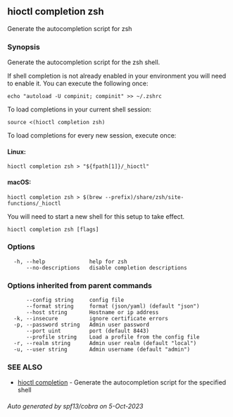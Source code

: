 ## hioctl completion zsh

Generate the autocompletion script for zsh

### Synopsis

Generate the autocompletion script for the zsh shell.

If shell completion is not already enabled in your environment you will need
to enable it.  You can execute the following once:

	echo "autoload -U compinit; compinit" >> ~/.zshrc

To load completions in your current shell session:

	source <(hioctl completion zsh)

To load completions for every new session, execute once:

#### Linux:

	hioctl completion zsh > "${fpath[1]}/_hioctl"

#### macOS:

	hioctl completion zsh > $(brew --prefix)/share/zsh/site-functions/_hioctl

You will need to start a new shell for this setup to take effect.


```
hioctl completion zsh [flags]
```

### Options

```
  -h, --help              help for zsh
      --no-descriptions   disable completion descriptions
```

### Options inherited from parent commands

```
      --config string     config file
      --format string     format (json/yaml) (default "json")
      --host string       Hostname or ip address
  -k, --insecure          ignore certificate errors
  -p, --password string   Admin user password
      --port uint         port (default 8443)
      --profile string    Load a profile from the config file
  -r, --realm string      Admin user realm (default "local")
  -u, --user string       Admin username (default "admin")
```

### SEE ALSO

* [hioctl completion](hioctl_completion.md)	 - Generate the autocompletion script for the specified shell

###### Auto generated by spf13/cobra on 5-Oct-2023
